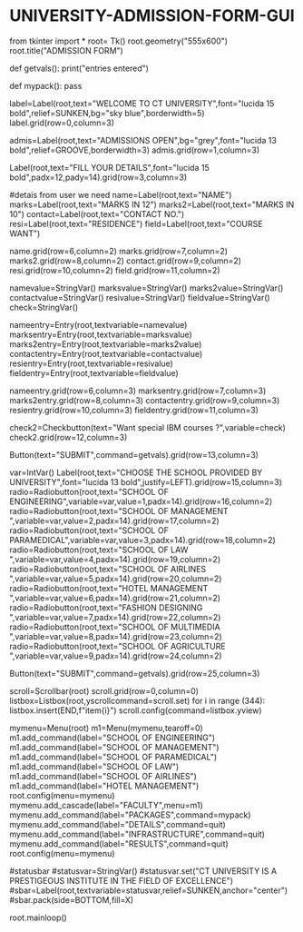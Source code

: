# UNIVERSITY-ADMISSION-FORM-GUI
from tkinter import *
root= Tk()
root.geometry("555x600")
root.title("ADMISSION FORM")

def getvals():
    print("entries entered")

def mypack():
    pass 

label=Label(root,text="WELCOME TO CT UNIVERSITY",font="lucida 15 bold",relief=SUNKEN,bg="sky blue",borderwidth=5)
label.grid(row=0,column=3)

admis=Label(root,text="ADMISSIONS OPEN",bg="grey",font="lucida 13 bold",relief=GROOVE,borderwidth=3)
admis.grid(row=1,column=3)

Label(root,text="FILL YOUR DETAILS",font="lucida 15 bold",padx=12,pady=14).grid(row=3,column=3)
 

#detais from user we need 
name=Label(root,text="NAME")
marks=Label(root,text="MARKS IN 12")
marks2=Label(root,text="MARKS IN 10")
contact=Label(root,text="CONTACT NO.")
resi=Label(root,text="RESIDENCE")
field=Label(root,text="COURSE WANT")

name.grid(row=6,column=2)
marks.grid(row=7,column=2)
marks2.grid(row=8,column=2)
contact.grid(row=9,column=2)
resi.grid(row=10,column=2)
field.grid(row=11,column=2)

namevalue=StringVar()
marksvalue=StringVar()
marks2value=StringVar()
contactvalue=StringVar()
resivalue=StringVar()
fieldvalue=StringVar()
check=StringVar()

nameentry=Entry(root,textvariable=namevalue)
marksentry=Entry(root,textvariable=marksvalue)
marks2entry=Entry(root,textvariable=marks2value)
contactentry=Entry(root,textvariable=contactvalue)
resientry=Entry(root,textvariable=resivalue)
fieldentry=Entry(root,textvariable=fieldvalue)

nameentry.grid(row=6,column=3)
marksentry.grid(row=7,column=3)
marks2entry.grid(row=8,column=3)
contactentry.grid(row=9,column=3)
resientry.grid(row=10,column=3)
fieldentry.grid(row=11,column=3)


check2=Checkbutton(text="Want special IBM courses ?",variable=check)
check2.grid(row=12,column=3)

Button(text="SUBMIT",command=getvals).grid(row=13,column=3)

var=IntVar()
Label(root,text="CHOOSE THE SCHOOL PROVIDED BY UNIVERSITY",font="lucida 13 bold",justify=LEFT).grid(row=15,column=3)
radio=Radiobutton(root,text="SCHOOL OF ENGINEERING",variable=var,value=1,padx=14).grid(row=16,column=2)
radio=Radiobutton(root,text="SCHOOL OF MANAGEMENT ",variable=var,value=2,padx=14).grid(row=17,column=2)
radio=Radiobutton(root,text="SCHOOL OF PARAMEDICAL",variable=var,value=3,padx=14).grid(row=18,column=2)
radio=Radiobutton(root,text="SCHOOL OF LAW        ",variable=var,value=4,padx=14).grid(row=19,column=2)
radio=Radiobutton(root,text="SCHOOL OF AIRLINES   ",variable=var,value=5,padx=14).grid(row=20,column=2)
radio=Radiobutton(root,text="HOTEL MANAGEMENT     ",variable=var,value=6,padx=14).grid(row=21,column=2)
radio=Radiobutton(root,text="FASHION DESIGNING    ",variable=var,value=7,padx=14).grid(row=22,column=2)
radio=Radiobutton(root,text="SCHOOL OF MULTIMEDIA  ",variable=var,value=8,padx=14).grid(row=23,column=2)
radio=Radiobutton(root,text="SCHOOL OF AGRICULTURE ",variable=var,value=9,padx=14).grid(row=24,column=2)

Button(text="SUBMIT",command=getvals).grid(row=25,column=3)


scroll=Scrollbar(root)
scroll.grid(row=0,column=0)
listbox=Listbox(root,yscrollcommand=scroll.set)
for i in range (344):
    listbox.insert(END,f"item{i}")
scroll.config(command=listbox.yview)


 
mymenu=Menu(root)
m1=Menu(mymenu,tearoff=0)
m1.add_command(label="SCHOOL OF ENGINEERING")
m1.add_command(label="SCHOOL OF MANAGEMENT")
m1.add_command(label="SCHOOL OF PARAMEDICAL")
m1.add_command(label="SCHOOL OF LAW")
m1.add_command(label="SCHOOL OF AIRLINES")
m1.add_command(label="HOTEL MANAGEMENT")
root.config(menu=mymenu)
mymenu.add_cascade(label="FACULTY",menu=m1)
mymenu.add_command(label="PACKAGES",command=mypack)
mymenu.add_command(label="DETAILS",command=quit)
mymenu.add_command(label="INFRASTRUCTURE",command=quit)
mymenu.add_command(label="RESULTS",command=quit)
root.config(menu=mymenu)


























#statusbar
#statusvar=StringVar()
#statusvar.set("CT UNIVERSITY  IS  A  PRESTIGEOUS  INSTITUTE  IN  THE  FIELD  OF  EXCELLENCE")
#sbar=Label(root,textvariable=statusvar,relief=SUNKEN,anchor="center")
#sbar.pack(side=BOTTOM,fill=X)

root.mainloop()

